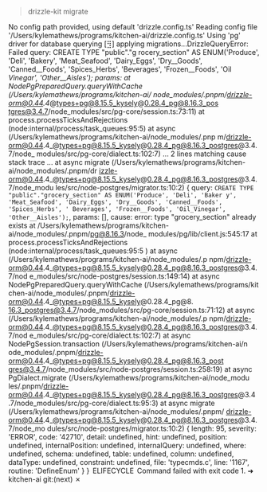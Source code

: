 > drizzle-kit migrate

No config path provided, using default 'drizzle.config.ts'
Reading config file '/Users/kylemathews/programs/kitchen-ai/drizzle.config.ts'
Using 'pg' driver for database querying
[⣻] applying migrations...DrizzleQueryError: Failed query: CREATE TYPE "public"."g
rocery_section" AS ENUM('Produce', 'Deli', 'Bakery', 'Meat_Seafood', 'Dairy_Eggs',
 'Dry__Goods', 'Canned__Foods', 'Spices_Herbs', 'Beverages', 'Frozen__Foods', 'Oil
_Vinegar', 'Other__Aisles');
params: 
    at NodePgPreparedQuery.queryWithCache (/Users/kylemathews/programs/kitchen-ai/
node_modules/.pnpm/drizzle-orm@0.44.4_@types+pg@8.15.5_kysely@0.28.4_pg@8.16.3_pos
tgres@3.4.7/node_modules/src/pg-core/session.ts:73:11)
    at process.processTicksAndRejections (node:internal/process/task_queues:95:5)
    at async <anonymous> (/Users/kylemathews/programs/kitchen-ai/node_modules/.pnp
m/drizzle-orm@0.44.4_@types+pg@8.15.5_kysely@0.28.4_pg@8.16.3_postgres@3.4.7/node_
modules/src/pg-core/dialect.ts:102:7)
    ... 2 lines matching cause stack trace ...
    at async migrate (/Users/kylemathews/programs/kitchen-ai/node_modules/.pnpm/dr
izzle-orm@0.44.4_@types+pg@8.15.5_kysely@0.28.4_pg@8.16.3_postgres@3.4.7/node_modu
les/src/node-postgres/migrator.ts:10:2) {
  query: `CREATE TYPE "public"."grocery_section" AS ENUM('Produce', 'Deli', 'Baker
y', 'Meat_Seafood', 'Dairy_Eggs', 'Dry__Goods', 'Canned__Foods', 'Spices_Herbs', '
Beverages', 'Frozen__Foods', 'Oil_Vinegar', 'Other__Aisles');`,
  params: [],
  cause: error: type "grocery_section" already exists
      at /Users/kylemathews/programs/kitchen-ai/node_modules/.pnpm/pg@8.16.3/node_
modules/pg/lib/client.js:545:17
      at process.processTicksAndRejections (node:internal/process/task_queues:95:5
)
      at async <anonymous> (/Users/kylemathews/programs/kitchen-ai/node_modules/.p
npm/drizzle-orm@0.44.4_@types+pg@8.15.5_kysely@0.28.4_pg@8.16.3_postgres@3.4.7/nod
e_modules/src/node-postgres/session.ts:149:14)
      at async NodePgPreparedQuery.queryWithCache (/Users/kylemathews/programs/kit
chen-ai/node_modules/.pnpm/drizzle-orm@0.44.4_@types+pg@8.15.5_kysely@0.28.4_pg@8.
16.3_postgres@3.4.7/node_modules/src/pg-core/session.ts:71:12)
      at async <anonymous> (/Users/kylemathews/programs/kitchen-ai/node_modules/.p
npm/drizzle-orm@0.44.4_@types+pg@8.15.5_kysely@0.28.4_pg@8.16.3_postgres@3.4.7/nod
e_modules/src/pg-core/dialect.ts:102:7)
      at async NodePgSession.transaction (/Users/kylemathews/programs/kitchen-ai/n
ode_modules/.pnpm/drizzle-orm@0.44.4_@types+pg@8.15.5_kysely@0.28.4_pg@8.16.3_post
gres@3.4.7/node_modules/src/node-postgres/session.ts:258:19)
      at async PgDialect.migrate (/Users/kylemathews/programs/kitchen-ai/node_modu
les/.pnpm/drizzle-orm@0.44.4_@types+pg@8.15.5_kysely@0.28.4_pg@8.16.3_postgres@3.4
.7/node_modules/src/pg-core/dialect.ts:95:3)
      at async migrate (/Users/kylemathews/programs/kitchen-ai/node_modules/.pnpm/
drizzle-orm@0.44.4_@types+pg@8.15.5_kysely@0.28.4_pg@8.16.3_postgres@3.4.7/node_mo
dules/src/node-postgres/migrator.ts:10:2) {
    length: 95,
    severity: 'ERROR',
    code: '42710',
    detail: undefined,
    hint: undefined,
    position: undefined,
    internalPosition: undefined,
    internalQuery: undefined,
    where: undefined,
    schema: undefined,
    table: undefined,
    column: undefined,
    dataType: undefined,
    constraint: undefined,
    file: 'typecmds.c',
    line: '1167',
    routine: 'DefineEnum'
  }
}
 ELIFECYCLE  Command failed with exit code 1.
➜  kitchen-ai git:(next) ✗ 

